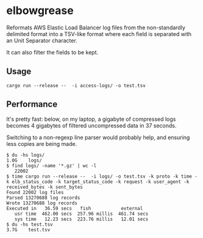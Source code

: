 # elbowgrease

Reformats AWS Elastic Load Balancer log files from the non-standardly delimited format into a TSV-like format where each field is separated with an Unit Separator character.

It can also filter the fields to be kept.

## Usage

```
cargo run --release --  -i access-logs/ -o test.tsv
```

## Performance

It's pretty fast: below, on my laptop, a gigabyte of compressed logs becomes 4 gigabytes of filtered uncompressed data in 37 seconds.

Switching to a non-regexp line parser would probably help, and ensuring less copies are being made.

```
$ du -hs logs/
1.0G	logs/
$ find logs/ -name '*.gz' | wc -l
   22002
$ time cargo run --release --  -i logs/ -o test.tsv -k proto -k time -k elb_status_code -k target_status_code -k request -k user_agent -k received_bytes -k sent_bytes
Found 22002 log files
Parsed 13270688 log records
Wrote 13270688 log records
Executed in   36.59 secs   fish           external
   usr time  462.00 secs  257.96 millis  461.74 secs
   sys time   12.23 secs  223.76 millis   12.01 secs
$ du -hs test.tsv
3.7G	test.tsv
```
